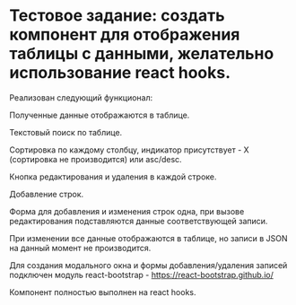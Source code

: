 # Тестовое задание: создать компонент для отображения таблицы с данными, желательно использование react hooks.

Реализован следующий функционал:

Полученные данные отображаются в таблице.

Текстовый поиск по таблице.

Сортировка по каждому столбцу, индикатор присутствует - X (сортировка не производится) или asc/desc.

Кнопка редактирования и удаления в каждой строке.

Добавление строк.

Форма для добавления и изменения строк одна, при вызове редактирования подставляются данные соответствующей записи.

При изменении все данные отображаются в таблице, но записи в JSON на данный момент не производится.

Для создания модального окна и формы добавления/удаления записей подключен модуль react-bootstrap - https://react-bootstrap.github.io/

Компонент полностью выполнен на react hooks.
